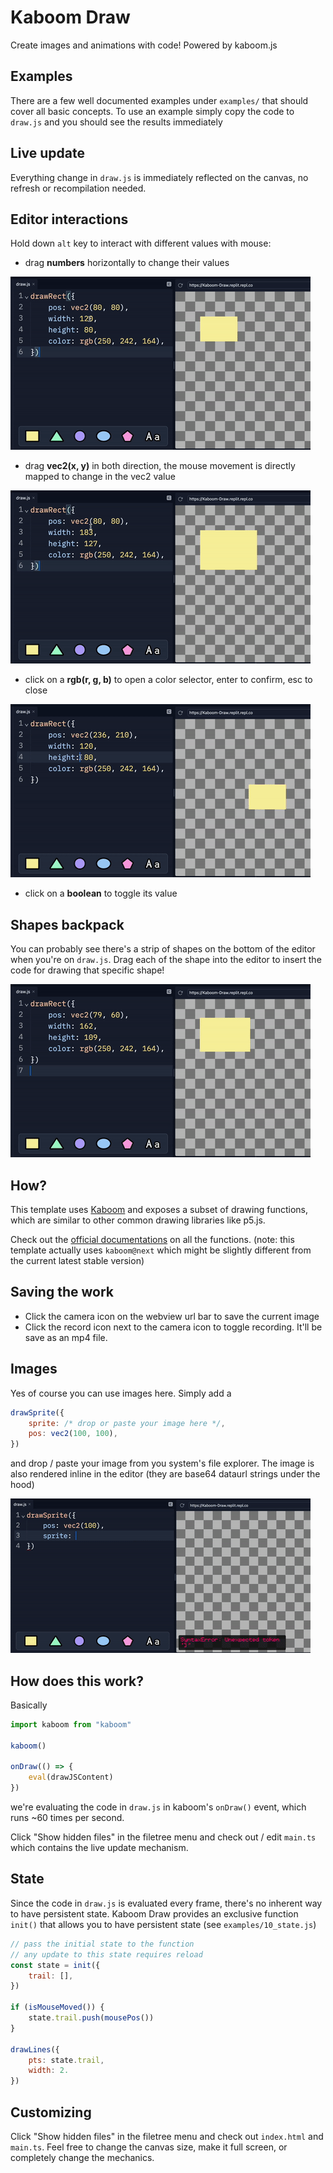 # Kaboom Draw

Create images and animations with code! Powered by kaboom.js

## Examples

There are a few well documented examples under `examples/` that should cover all basic concepts. To use an example simply copy the code to `draw.js` and you should see the results immediately

## Live update

Everything change in `draw.js` is immediately reflected on the canvas, no refresh or recompilation needed.

## Editor interactions

Hold down `alt` key to interact with different values with mouse:

- drag **numbers** horizontally to change their values

![num](misc/num.gif)

- drag **vec2(x, y)** in both direction, the mouse movement is directly mapped to change in the vec2 value

![vec2](misc/vec2.gif)

- click on a **rgb(r, g, b)** to open a color selector, enter to confirm, esc to close

![color](misc/color.gif)

- click on a **boolean** to toggle its value

## Shapes backpack

You can probably see there's a strip of shapes on the bottom of the editor when you're on `draw.js`. Drag each of the shape into the editor to insert the code for drawing that specific shape!

![shapes](misc/shapes.gif)

## How?

This template uses [Kaboom](https://kaboomjs.com) and exposes a subset of drawing functions, which are similar to other common drawing libraries like p5.js.

Check out the [official documentations](https://kaboomjs.com/#drawSprite) on all the functions. (note: this template actually uses `kaboom@next` which might be slightly different from the current latest stable version)

## Saving the work

- Click the camera icon on the webview url bar to save the current image
- Click the record icon next to the camera icon to toggle recording. It'll be save as an mp4 file.

## Images

Yes of course you can use images here. Simply add a

```js
drawSprite({
	sprite: /* drop or paste your image here */,
	pos: vec2(100, 100),
})
```

and drop / paste your image from you system's file explorer. The image is also rendered inline in the editor (they are base64 dataurl strings under the hood)

![sprite](misc/sprite.gif)

## How does this work?

Basically

```js
import kaboom from "kaboom"

kaboom()

onDraw(() => {
	eval(drawJSContent)
})
```

we're evaluating the code in `draw.js` in kaboom's `onDraw()` event, which runs ~60 times per second.

Click "Show hidden files" in the filetree menu and check out / edit `main.ts` which contains the live update mechanism.

## State

Since the code in `draw.js` is evaluated every frame, there's no inherent way to have persistent state. Kaboom Draw provides an exclusive function `init()` that allows you to have persistent state (see `examples/10_state.js`)

```js
// pass the initial state to the function
// any update to this state requires reload
const state = init({
	trail: [],
})

if (isMouseMoved()) {
	state.trail.push(mousePos())
}

drawLines({
	pts: state.trail,
	width: 2.
})
```

## Customizing

Click "Show hidden files" in the filetree menu and check out `index.html` and `main.ts`. Feel free to change the canvas size, make it full screen, or completely change the mechanics.
